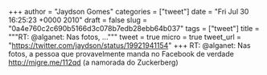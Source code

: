 
+++
author = "Jaydson Gomes"
categories = ["tweet"]
date = "Fri Jul 30 16:25:23 +0000 2010"
draft = false
slug = "0a4e760c2c690b5166d3c078b7edb28ebb64b037"
tags = ["tweet"]
title = """RT: @alganet: Nas fotos, ..."""
tweet = true
micro = true
tweet_url = "https://twitter.com/jaydson/status/19921941154"
+++
RT: @alganet: Nas fotos, a pessoa que provavelmente manda no Facebook de verdade http://migre.me/112qd (a namorada do Zuckerberg)

